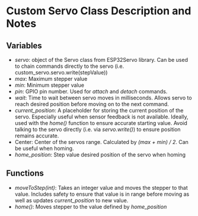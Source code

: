 # Custom Servo Class Description and Notes

## Variables

- *servo*: object of the Servo class from ESP32Servo library. Can be used to chain commands directly to the servo (i.e. custom_servo.servo.write(stepValue))
- *max*: Maximum stepper value
- *min*: Minimum stepper value
- *pin*: GPIO pin number. Used for *attach* and *detach* commands.
- *wait*: Time to wait between servo moves in milliseconds. Allows servo to reach desired position before moving on to the next command.
- *current_position*: A placeholder for storing the current position of the servo. Especially useful when sensor feedback is not available. Ideally, used with the *home()* function to ensure accurate starting value. Avoid talking to the servo directly (i.e. via *servo.write()*) to ensure position remains accurate.
- Center: Center of the servos range. Calculated by *(max + min) / 2*. Can be useful when homing.
- *home_position*: Step value desired position of the servo when homing

## Functions

- *moveToStep(int)*: Takes an integer value and moves the stepper to that value. Includes safety to ensure that value is in range before moving as well as updates *current_position* to new value.
- *home()*: Moves stepper to the value defined by *home_position*
